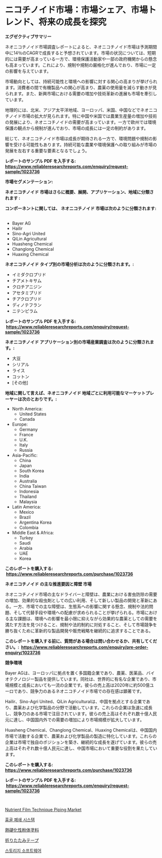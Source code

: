 <p><h1>ニコチノイド市場：市場シェア、市場トレンド、将来の成長を探究</h1></p><p><strong>エグゼクティブサマリー</strong></p>
<p><p>ネオニコチノイド市場調査レポートによると、ネオニコチノイド市場は予測期間中に14％のCAGRで成長すると予想されています。市場の状況については、短期的には需要が高まっている一方で、環境保護活動家や一部の政府機関からの懸念も高まっています。これにより、規制や規制の厳格化が進んでおり、市場に一定の影響を与えています。</p><p>市場動向としては、持続可能性と環境への影響に対する関心の高まりが挙げられます。消費者の間で有機製品への関心が高まり、農薬の使用量を減らす動きが見られます。また、新興市場における需要の増加や技術革新の進展も市場を牽引しています。</p><p>地理的には、北米、アジア太平洋地域、ヨーロッパ、米国、中国などでネオニコチノイド市場の拡大が見られます。特に中国や米国では農業生産量の増加や技術の発展により、ネオニコチノイドの需要が高まっています。一方で欧州では環境保護の観点から規制が進んでおり、市場の成長には一定の制約があります。</p><p>総じて、ネオニコチノイド市場は成長が期待される一方で、環境問題や規制の影響を受ける可能性もあります。持続可能な農業や環境保護への取り組みが市場の発展を左右する重要な要素となるでしょう。</p></p>
<p><strong>レポートのサンプル PDF を入手する: <a href="https://www.reliableresearchreports.com/enquiry/request-sample/1023736">https://www.reliableresearchreports.com/enquiry/request-sample/1023736</a></strong></p>
<p><strong>市場セグメンテーション:</strong></p>
<p><strong> ネオニコチノイド 市場はさらに概要、展開、アプリケーション、地域に分類されます :</strong></p>
<p><strong>コンポーネントに関しては、 ネオニコチノイド 市場は次のように分類されます: &nbsp;</strong></p>
<p><ul><li>Bayer AG</li><li>Hailir</li><li>Sino-Agri United</li><li>QiLin Agricultural</li><li>Huasheng Chemical</li><li>Changlong Chemical</li><li>Huaxing Chemical</li></ul></p>
<p><strong> ネオニコチノイド タイプ別の市場分析は次のように分類されます。:</strong></p>
<p><ul><li>イミダクロプリド</li><li>チアメトキサム</li><li>クロチアニジン</li><li>アセタミプリド</li><li>チアクロプリド</li><li>ディノテフラン</li><li>ニテンピラム</li></ul></p>
<p><strong>レポートのサンプル PDF を入手する: &nbsp;<a href="https://www.reliableresearchreports.com/enquiry/request-sample/1023736">https://www.reliableresearchreports.com/enquiry/request-sample/1023736</a></strong></p>
<p><strong> ネオニコチノイド アプリケーション別の市場産業調査は次のように分類されます。:</strong></p>
<p><ul><li>大豆</li><li>シリアル</li><li>ライス</li><li>コットン</li><li>[その他]</li></ul></p>
<p><strong>地域に関して言えば、ネオニコチノイド 地域ごとに利用可能なマーケットプレーヤーは次のとおりです。:</strong></p>
<p><ul>
    <li>
        North America:
        <ul>
            <li>United States</li>
            <li>Canada</li>
        </ul>
    </li>
    <li>
        Europe:
        <ul>
            <li>Germany</li>
            <li>France</li>
            <li>U.K.</li>
            <li>Italy</li>
            <li>Russia</li>
        </ul>
    </li>
    <li>
        Asia-Pacific:
        <ul>
            <li>China</li>
            <li>Japan</li>
            <li>South Korea</li>
            <li>India</li>
            <li>Australia</li>
            <li>China Taiwan</li>
            <li>Indonesia</li>
            <li>Thailand</li>
            <li>Malaysia</li>
        </ul>
    </li>
    <li>
        Latin America:
        <ul>
            <li>Mexico</li>
            <li>Brazil</li>
            <li>Argentina Korea</li>
            <li>Colombia</li>
        </ul>
    </li>
    <li>
        Middle East & Africa:
        <ul>
            <li>Turkey</li>
            <li>Saudi</li>
            <li>Arabia</li>
            <li>UAE</li>
            <li>Korea</li>
        </ul>
    </li>
    </ul></p>
<p><strong>このレポートを購入する: &nbsp;<a href="https://www.reliableresearchreports.com/purchase/1023736">https://www.reliableresearchreports.com/purchase/1023736</a></strong></p>
<p><strong>ネオニコチノイド の主な推進要因と障壁 市場</strong></p>
<p><p>ネオニコチノイド市場の主なドライバーと障壁は、農業における害虫防除の需要の増加、効果的な殺虫剤としての広い利用、そして新しい製品の開発と革新にある。一方、市場での主な障壁は、生態系への影響に関する懸念、規制や法的問題、そして代替手段や環境への配慮が求められることが挙げられる。市場における主な課題は、環境への影響を最小限に抑えながら効果的な農薬としての需要を満たす方法を見つけること、規制や法的制約に対処すること、そして市場競争を勝ち抜くために革新的な製品開発や販売戦略を継続的に追求することである。</p></p>
<p><strong>このレポートを購入する前に、質問がある場合は問い合わせるか、共有してください。:&nbsp; <a href="https://www.reliableresearchreports.com/enquiry/pre-order-enquiry/1023736">https://www.reliableresearchreports.com/enquiry/pre-order-enquiry/1023736</a></strong></p>
<p><strong>競争環境</strong></p>
<p><p>Bayer AGは、ヨーロッパに拠点を置く多国籍企業であり、農薬、医薬品、バイオテクノロジー製品を提供しています。同社は、世界的に有名な企業であり、市場規模と成長においても一流の企業です。彼らの売上高は2020年に約500億ユーロであり、競争力のあるネオニコチノイド市場での存在感は顕著です。</p><p>Hailir、Sino-Agri United、QiLin Agriculturalは、中国を拠点とする企業であり、農薬および化学製品の分野で活動しています。これらの企業は急速に成長し、競争力のある市場で注目されています。彼らの売上高はそれぞれ数十億人民元に達し、中国国内外での需要の増加により市場規模が拡大しています。</p><p>Huasheng Chemical、Changlong Chemical、Huaxing Chemicalは、中国国内市場で活動する企業で、農薬および化学製品の製造に特化しています。これらの企業は市場で独自のポジションを築き、継続的な成長を遂げています。彼らの売上高はそれぞれ数十億人民元に達し、中国市場において重要な役割を果たしています。</p></p>
<p><strong>このレポートを購入する: &nbsp; <a href="https://www.reliableresearchreports.com/purchase/1023736">https://www.reliableresearchreports.com/purchase/1023736</a></strong></p>
<p><strong>レポートのサンプル PDF を入手する: &nbsp;<a href="https://www.reliableresearchreports.com/enquiry/request-sample/1023736">https://www.reliableresearchreports.com/enquiry/request-sample/1023736</a></strong><strong></strong></p>
<p>&nbsp;</p>
<p><p><a href="https://issuu.com/reportprime-2/docs/nutrient-film-technique-piping-market-size-2030.pp">Nutrient Film Technique Piping Market</a></p><p><a href="https://github.com/vs2869dizt0/Market-Research-Report-List-1/blob/main/80880418200.md">흉골 폐쇄 시스템</a></p><p><a href="https://github.com/mohamedbakry57/Market-Research-Report-List-3/blob/main/70778978995.md">熱硬化性粉体塗料</a></p><p><a href="https://github.com/schmahlson/Market-Research-Report-List-1/blob/main/41324108994.md">折りたたみテープ</a></p><p><a href="https://github.com/Howaoole34545/Market-Research-Report-List-1/blob/main/17455318201.md">스토리지 소프트웨어</a></p></p>